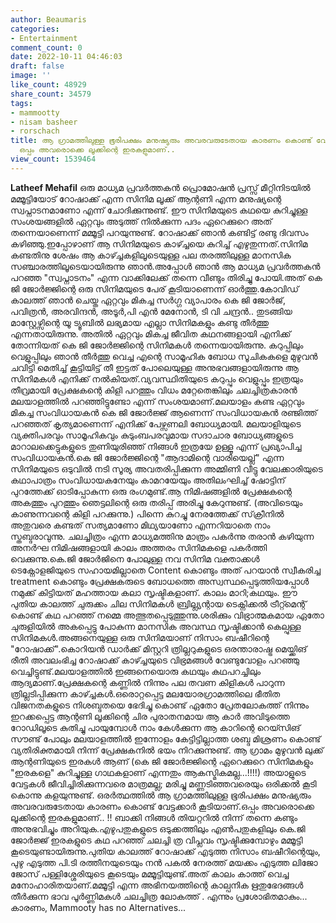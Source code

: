 ```yaml
---
author: Beaumaris
categories:
- Entertainment
comment_count: 0
date: 2022-10-11 04:46:03
draft: false
image: ''
like_count: 48929
share_count: 34579
tags:
- mammootty
- nisam basheer
- rorschach
title: ആ ഗ്രാമത്തിലുള്ള ഭൂരിപക്ഷം മനുഷ്യരും അവരവരുടേതായ കാരണം കൊണ്ട് വേട്ടക്കാർ കൂടിയാണ്,
  ഒപ്പം അവരൊക്കെ ലൂക്കിന്റെ ഇരകളുമാണ്..
view_count: 1539464
---
```


**Latheef Mehafil** ഒരു മാധ്യമ പ്രവർത്തകൻ പ്രൊമോഷൻ പ്രസ്സ് മീറ്റിനിടയിൽ മമ്മൂട്ടിയോട് റോഷാക്ക് എന്ന സിനിമ ലൂക്ക് ആന്റണി എന്ന മനുഷ്യന്റെ സ്വപ്നാടനമാണോ എന്ന് ചോദിക്കുന്നുണ്ട്. ഈ സിനിമയുടെ കഥയെ കുറിച്ചുള്ള സംശയങ്ങളിൽ ഏറ്റവും അടുത്ത് നിൽക്കുന്ന പദം ഏറെക്കുറെ അത് തന്നെയാണെന്ന് മമ്മൂട്ടി പറയുന്നുണ്ട്. റോഷാക്ക് ഞാൻ കണ്ടിട്ട് രണ്ടു ദിവസം കഴിഞ്ഞു.ഇപ്പോഴാണ് ആ സിനിമയുടെ കാഴ്ച്ചയെ കുറിച്ച് എഴുതുന്നത്.സിനിമ കണ്ടതിനു ശേഷം ആ കാഴ്ച്ചകളിലൂടെയുള്ള പല തരത്തിലുള്ള മാനസിക സഞ്ചാരത്തിലൂടെയായിരുന്നു ഞാൻ.അപ്പോൾ ഞാൻ ആ മാധ്യമ പ്രവർത്തകൻ പറഞ്ഞ "സ്വപ്നാടനം" എന്ന വാക്കിലേക്ക് തന്നെ വീണ്ടും തിരിച്ചു പോയി.അത് കെ ജി ജോർജ്ജിന്റെ ഒരു സിനിമയുടെ പേര് കൂടിയാണെന്ന് ഓർത്തു.കോവിഡ് കാലത്ത് ഞാൻ ചെയ്ത ഏറ്റവും മികച്ച സർഗ്ഗ വ്യാപാരം കെ ജി ജോർജ്, പവിത്രൻ, അരവിന്ദൻ, അടൂർ,പി എൻ മേനോൻ, ടി വി ചന്ദ്രൻ.. തുടങ്ങിയ മാസ്റ്റേഴ്സിന്റെ യൂ ട്യൂബിൽ ലഭ്യമായ എല്ലാ സിനിമകളും കണ്ടു തീർത്തു എന്നതായിരുന്നു. അതിൽ ഏറ്റവും മികച്ച ജീവിത കഥനങ്ങളായി എനിക്ക് തോന്നിയത് കെ ജി ജോർജ്ജിന്റെ സിനിമകൾ തന്നെയായിരുന്നു. കറുപ്പിലും വെളുപ്പിലും ഞാൻ തീർത്തു വെച്ച എന്റെ സാമൂഹിക ബോധ സൂചികകളെ മുഴുവൻ ചവിട്ടി മെതിച്ച് കൂട്ടിയിട്ട് തീ ഇട്ടത് പോലെയുള്ള അനുഭവങ്ങളായിരുന്നു ആ സിനിമകൾ എനിക്ക് നൽകിയത്.വ്യവസ്ഥിതിയുടെ കറുപ്പും വെളുപ്പും ഇത്രയും തീവ്രമായി പ്രേക്ഷകന്റെ കിളി പറത്തും വിധം മറ്റേതെങ്കിലും ചലച്ചിത്രകാരൻ മലയാളത്തിൽ പറഞ്ഞിട്ടുണ്ടോ എന്ന് സംശയമാണ്.മലയാളം കണ്ട ഏറ്റവും മികച്ച സംവിധായകൻ കെ ജി ജോർജ്ജ് ആണെന്ന് സംവിധായകൻ രഞ്ജിത്ത് പറഞ്ഞത് കൃത്യമാണെന്ന് എനിക്ക് പേഴ്സണലി ബോധ്യമായി. മലയാളിയുടെ വ്യക്തിപരവും സാമൂഹികവും കുടുംബപരവുമായ സദാചാര ബോധ്യങ്ങളുടെ മാറാലക്കെട്ടുകളുടെ തുണിയുരിഞ്ഞ് നിങ്ങൾ ഇത്രയേ ഉള്ളൂ എന്ന് പ്രഖ്യാപിച്ച സംവിധായകൻ.കെ ജി ജോർജ്ജിന്റെ "ആദാമിന്റെ വാരിയെല്ല്" എന്ന സിനിമയുടെ ഒടുവിൽ നടി സൂര്യ അവതരിപ്പിക്കുന്ന അമ്മിണി വീട്ടു വേലക്കാരിയുടെ കഥാപാത്രം സംവിധായകനേയും കാമറയേയും അതിലംഘിച്ച് ഷോട്ടിന് പുറത്തേക്ക് ഓടിപ്പോകുന്ന ഒരു രംഗമുണ്ട്.ആ നിമിഷങ്ങളിൽ പ്രേക്ഷകന്റെ അകത്തും പുറത്തും ഞെട്ടലിന്റെ ഒരു തരിപ്പ് അരിച്ചു കേറുന്നുണ്ട്. (അവിടെയും കാണുന്നവന്റെ കിളി പറക്കുന്നു.) പിന്നെ കുറച്ചു നേരത്തേക്ക് സ്‌ക്രീനിൽ അതുവരെ കണ്ടത് സത്യമാണോ മിഥ്യയാണോ എന്നറിയാതെ നാം സ്തബ്ദരാവുന്നു. ചലച്ചിത്രം എന്ന മാധ്യമത്തിനു മാത്രം പകർന്നു തരാൻ കഴിയുന്ന അനർഘ നിമിഷങ്ങളായി കാലം അത്തരം സിനിമകളെ പകർത്തി വെക്കുന്നു.കെ.ജി ജോർജിനെ പോലുള്ള നവ സിനിമ വക്താക്കൾ ടെക്നോളജിയുടെ സഹായമില്ലാതെ Content കൊണ്ടും അത് പറയാൻ സ്വീകരിച്ച treatment കൊണ്ടും പ്രേക്ഷകരുടെ ബോധത്തെ അസ്വസ്ഥപ്പെടുത്തിയപ്പോൾ നമുക്ക് കിട്ടിയത് മഹത്തായ കലാ സൃഷ്ടികളാണ്. കാലം മാറി;കഥയും. ഈ പുതിയ കാലത്ത് ചുരുക്കം ചില സിനിമകൾ ബ്രില്ല്യന്റായ ടെക്നിക്കൽ ട്രീറ്റ്മെന്റ് കൊണ്ട് കഥ പറഞ്ഞ് നമ്മെ അത്ഭുതപ്പെടുത്തുന്നു.ശരിക്കും വിഭ്രാത്മകമായ ഏതോ ചുരുളിയിൽ അകപ്പെട്ടു പോകുന്ന മാനസിക അവസ്ഥ സൃഷ്ടിക്കാൻ കെല്പുള്ള സിനിമകൾ.അങ്ങനെയുള്ള ഒരു സിനിമയാണ് നിസാം ബഷീറിന്റെ "റോഷാക്ക്".കൊറിയൻ ഡാർക്ക് മിസ്റ്ററി ത്രില്ലറുകളുടെ ഒരന്താരാഷ്ട്ര മെയ്ക്കിങ് രീതി അവലംഭിച്ച റോഷാക്ക് കാഴ്ച്ചയുടെ വിഭ്രമങ്ങൾ വേണ്ടുവോളം പറഞ്ഞു വെച്ചിട്ടുണ്ട്.മലയാളത്തിൽ ഇങ്ങനെയൊരു കഥയും കഥപറച്ചിലും ആദ്യമാണ്.പ്രേക്ഷകന്റെ കണ്ണിൽ നിന്നും പല തവണ കിളികൾ പാറുന്ന ത്രില്ലടിപ്പിക്കുന്ന കാഴ്ച്ചകൾ.ഒരൊറ്റപ്പെട്ട മലയോരഗ്രാമത്തിലെ ഭീതിത വിജനതകളുടെ നിശബ്ദതയെ ഭേദിച്ചു കൊണ്ട് ഏതോ പ്രേതലോകത്ത് നിന്നും ഇറക്കപ്പെട്ട ആന്റണി ലൂക്കിന്റെ ചിര പുരാതനമായ ആ കാർ അവിടുത്തെ റോഡിലൂടെ കുതിച്ചു പായുമ്പോൾ നാം കേൾക്കുന്ന ആ കാറിന്റെ റെയ്സിങ് സൗണ്ട് പോലും മലയാളത്തിൽ ഇന്നോളം കേട്ടിട്ടില്ലാത്ത ശബ്ദ മിശ്രണം കൊണ്ട് വ്യതിരിക്തമായി നിന്ന് പ്രേക്ഷകനിൽ ഭയം നിറക്കുന്നുണ്ട്. ആ ഗ്രാമം മുഴുവൻ ലുക്ക്‌ ആന്റണിയുടെ ഇരകൾ ആണ് (കെ ജി ജോർജ്ജിന്റെ ഏറെക്കുറെ സിനിമകളും "ഇരകളെ" കുറിച്ചുള്ള ഗാഥകളാണ് എന്നതും ആകസ്മികമല്ല...!!!!) അയാളുടെ വേട്ടകൾ ജീവിച്ചിരിക്കുന്നവരെ മാത്രമല്ല; മരിച്ചു മണ്ണടിഞ്ഞവരെയും ഒരിക്കൽ കൂടി കൊന്നു കളയുന്നുണ്ട്. ഒരർത്ഥത്തിൽ ആ ഗ്രാമത്തിലുള്ള ഭൂരിപക്ഷം മനുഷ്യരും അവരവരുടേതായ കാരണം കൊണ്ട് വേട്ടക്കാർ കൂടിയാണ്.ഒപ്പം അവരൊക്കെ ലൂക്കിന്റെ ഇരകളുമാണ്.. !! ബാക്കി നിങ്ങൾ തിയറ്ററിൽ നിന്ന് തന്നെ കണ്ടും അനുഭവിച്ചും അറിയുക.എഴുപതുകളുടെ ഒടുക്കത്തിലും എൺപതുകളിലും കെ.ജി ജോർജ്ജ് ഇരകളുടെ കഥ പറഞ്ഞ് ചലച്ചി ത്ര വിപ്ലവം സൃഷ്ടിക്കുമ്പോഴും മമ്മൂട്ടി കൂടെയുണ്ടായിരുന്നു.പുതിയ കാലത്ത് റോഷാക്ക് എടുത്ത നിസാം ബഷീറിന്റെയും, പുഴു എടുത്ത പി.ടി രത്തീനയുടെയും നൻ പകൽ നേരത്ത് മയക്കം എടുത്ത ലിജോ ജോസ് പള്ളിശ്ശേരിയുടെ കൂടെയും മമ്മൂട്ടിയുണ്ട്.അത് കാലം കാത്ത് വെച്ച മനോഹാരിതയാണ്.മമ്മൂട്ടി എന്ന അഭിനയത്തിന്റെ കാല്പനിക ഋതുഭേദങ്ങൾ തീർക്കുന്ന ഭാവ പൂർണ്ണിമകൾ ചലച്ചിത്ര ലോകത്ത് . എന്നും പ്രശോഭിതമാകും... കാരണം, Mammooty has no Alternatives...